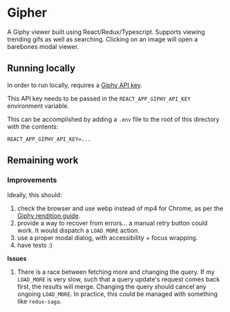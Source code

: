 # Gipher

A Giphy viewer built using React/Redux/Typescript. Supports viewing trending gifs as well as searching. Clicking on an image will open a barebones modal viewer.

## Running locally

In order to run locally, requires a [Giphy API key](https://developers.giphy.com/docs/api/).

This API key needs to be passed in the `REACT_APP_GIPHY_API_KEY` environment variable.

This can be accomplished by adding a `.env` file to the root of this directory with the contents:

```
REACT_APP_GIPHY_API_KEY=...
```

## Remaining work

### Improvements 

Ideally, this should:
1. check the browser and use webp instead of mp4 for Chrome, as per the [Giphy rendition guide](https://developers.giphy.com/docs/optional-settings#rendition-guide).
1. provide a way to recover from errors... a manual retry button could work. It would dispatch a `LOAD_MORE` action.
1. use a proper modal dialog, with accessibility + focus wrapping.
1. have tests :) 

**Issues**

1. There is a race between fetching more and changing the query.  If my `LOAD_MORE` is very slow, such that a query update's request comes back first, the results will merge. Changing the query should cancel any ongoing `LOAD_MORE`. In practice, this could be managed with something like `redux-saga`.
